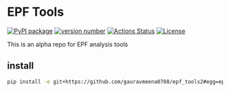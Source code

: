 # EPF Tools

[![PyPI package](https://img.shields.io/badge/pip%20install%20-e%20git+https://github.com/gauravmeena0708/epf_tools2#egg=epftools2-brightgreen)](https://pypi.org/project/example-pypi-package/) [![version number](https://img.shields.io/github/v/release/gauravmeena0708/epf_tools2.svg)](https://github.com/gauravmeena0708/epf_tools2/releases) [![Actions Status](https://github.com/gauravmeena0708/epf_tools2/workflows/Test/badge.svg)](https://github.com/gauravmeena0708/epf_tools2/actions) [![License](https://img.shields.io/github/license/gauravmeena0708/epf_tools2)](https://github.com/gauravmeena0708/epf_tools2/blob/main/LICENSE)

This is an alpha repo for EPF analysis tools


## install

```bash
pip install -e git+https://github.com/gauravmeena0708/epf_tools2#egg=epftools2
```
